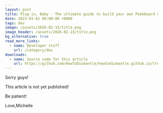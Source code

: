 ```yaml
---
layout: post
title: Plug-in, Baby - The ultimate guide to build your own Peakboard extensions - Event-triggered data sources
date: 2023-03-01 00:00:00 +0000
tags: dev
image: /assets/2026-02-15/title.png
image_header: /assets/2026-02-15/title.png
bg_alternative: true
read_more_links:
  - name: Developer stuff
    url: /category/dev
downloads:
  - name: Source code for this article
    url: https://github.com/HowToDismantle/howtodismantle.github.io/tree/main/assets/2025-12-05/MeowExtension
---
```

Sorry guys!

This article is not yet published!

Be patient!


Love,Michelle




